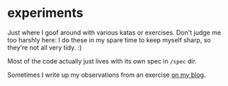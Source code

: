 experiments
===========

Just where I goof around with various katas or exercises. Don't judge me too harshly here: I do these in my spare time to keep myself sharp, so they're not all very tidy. :)

Most of the code actually just lives with its own spec in `/spec` dir.

Sometimes I write up my observations from an exercise [on my blog](mooreniemi.github.io).
